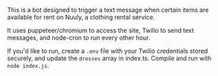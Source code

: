 This is a bot designed to trigger a text message when certain items are available for rent on Nuuly, a clothing rental service.

It uses puppeteer/chromium to access the site, Twilio to send text messages, and node-cron to run every other hour.

If you'd like to run, create a `.env` file with your Twilio credentials stored securely, and update the `dresses` array in index.ts. Compile and run with `node index.js`.
